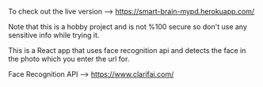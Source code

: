 To check out the live version --> https://smart-brain-mypd.herokuapp.com/

Note that this is a hobby project and is not %100 secure so don't use any sensitive info while trying it.

This is a React app that uses face recognition api and detects the face in the photo which you enter the url for.

Face Recognition API --> https://www.clarifai.com/
